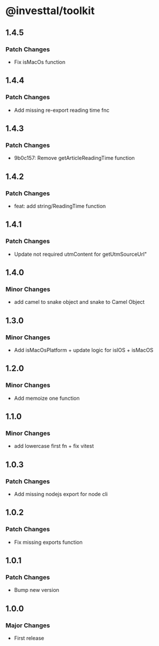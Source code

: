 # @investtal/toolkit

## 1.4.5

### Patch Changes

- Fix isMacOs function

## 1.4.4

### Patch Changes

- Add missing re-export reading time fnc

## 1.4.3

### Patch Changes

- 9b0c157: Remove getArticleReadingTime function

## 1.4.2

### Patch Changes

- feat: add string/ReadingTime function

## 1.4.1

### Patch Changes

- Update not required utmContent for getUtmSourceUrl"

## 1.4.0

### Minor Changes

- add camel to snake object and snake to Camel Object

## 1.3.0

### Minor Changes

- Add isMacOsPlatform + update logic for isIOS + isMacOS

## 1.2.0

### Minor Changes

- Add memoize one function

## 1.1.0

### Minor Changes

- add lowercase first fn + fix vitest

## 1.0.3

### Patch Changes

- Add missing nodejs export for node cli

## 1.0.2

### Patch Changes

- Fix missing exports function

## 1.0.1

### Patch Changes

- Bump new version

## 1.0.0

### Major Changes

- First release
